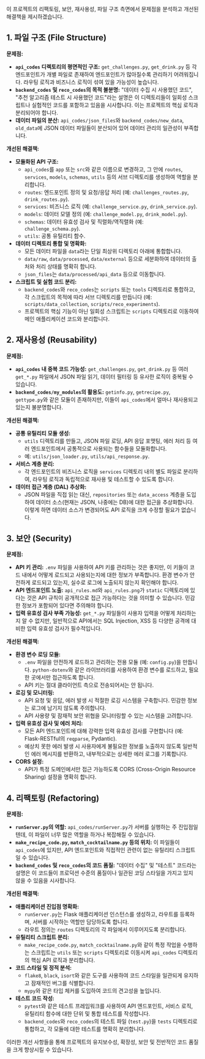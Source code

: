 이 프로젝트의 리팩토링, 보안, 재사용성, 파일 구조 측면에서 문제점을 분석하고 개선된 해결책을 제시하겠습니다.

## 1. 파일 구조 (File Structure)

**문제점:**

*   **`api_codes` 디렉토리의 평면적인 구조:** `get_challenges.py`, `get_drink.py` 등 각 엔드포인트가 개별 파일로 존재하여 엔드포인트가 많아질수록 관리하기 어려워집니다. 라우팅 로직과 비즈니스 로직이 섞여 있을 가능성이 높습니다.
*   **`backend_codes` 및 `reco_codes`의 목적 불분명:** "데이터 수집 시 사용했던 코드", "추천 알고리즘 테스트 시 사용했던 코드"라는 설명은 이 디렉토리들이 일회성 스크립트나 실험적인 코드를 포함하고 있음을 시사합니다. 이는 프로젝트의 핵심 로직과 분리되어야 합니다.
*   **데이터 파일의 분산:** `api_codes/json_files`와 `backend_codes/new_data`, `old_data`에 JSON 데이터 파일들이 분산되어 있어 데이터 관리의 일관성이 부족합니다.

**개선된 해결책:**

*   **모듈화된 API 구조:**
    *   `api_codes`를 `app` 또는 `src`와 같은 이름으로 변경하고, 그 안에 `routes`, `services`, `models`, `schemas`, `utils` 등의 서브 디렉토리를 생성하여 역할을 분리합니다.
    *   `routes`: 엔드포인트 정의 및 요청/응답 처리 (예: `challenges_routes.py`, `drink_routes.py`).
    *   `services`: 비즈니스 로직 (예: `challenge_service.py`, `drink_service.py`).
    *   `models`: 데이터 모델 정의 (예: `challenge_model.py`, `drink_model.py`).
    *   `schemas`: 데이터 유효성 검사 및 직렬화/역직렬화 (예: `challenge_schema.py`).
    *   `utils`: 공통 유틸리티 함수.
*   **데이터 디렉토리 통합 및 명확화:**
    *   모든 데이터 파일을 `data`라는 단일 최상위 디렉토리 아래에 통합합니다.
    *   `data/raw`, `data/processed`, `data/external` 등으로 세분화하여 데이터의 출처와 처리 상태를 명확히 합니다.
    *   `json_files`는 `data/processed/api_data` 등으로 이동합니다.
*   **스크립트 및 실험 코드 분리:**
    *   `backend_codes`와 `reco_codes`는 `scripts` 또는 `tools` 디렉토리로 통합하고, 각 스크립트의 목적에 따라 서브 디렉토리를 만듭니다 (예: `scripts/data_collection`, `scripts/reco_experiments`).
    *   프로젝트의 핵심 기능이 아닌 일회성 스크립트는 `scripts` 디렉토리로 이동하여 메인 애플리케이션 코드와 분리합니다.

## 2. 재사용성 (Reusability)

**문제점:**

*   **`api_codes` 내 중복 코드 가능성:** `get_challenges.py`, `get_drink.py` 등 여러 `get_*.py` 파일에서 JSON 파일 읽기, 데이터 필터링 등 유사한 로직이 중복될 수 있습니다.
*   **`backend_codes/my_modules`의 활용도:** `getinfo.py`, `getrecipe.py`, `gettype.py`와 같은 모듈이 존재하지만, 이들이 `api_codes`에서 얼마나 재사용되고 있는지 불분명합니다.

**개선된 해결책:**

*   **공통 유틸리티 모듈 생성:**
    *   `utils` 디렉토리를 만들고, JSON 파일 로딩, API 응답 포맷팅, 에러 처리 등 여러 엔드포인트에서 공통적으로 사용되는 함수들을 모듈화합니다.
    *   예: `utils/json_loader.py`, `utils/api_response.py`.
*   **서비스 계층 분리:**
    *   각 엔드포인트의 비즈니스 로직을 `services` 디렉토리 내의 별도 파일로 분리하여, 라우팅 로직과 독립적으로 재사용 및 테스트할 수 있도록 합니다.
*   **데이터 접근 계층 (DAL) 추상화:**
    *   JSON 파일을 직접 읽는 대신, `repositories` 또는 `data_access` 계층을 도입하여 데이터 소스(현재는 JSON, 나중에는 DB)에 대한 접근을 추상화합니다. 이렇게 하면 데이터 소스가 변경되어도 API 로직을 크게 수정할 필요가 없습니다.

## 3. 보안 (Security)

**문제점:**

*   **API 키 관리:** `.env` 파일을 사용하여 API 키를 관리하는 것은 좋지만, 이 키들이 코드 내에서 어떻게 로드되고 사용되는지에 대한 정보가 부족합니다. 환경 변수가 안전하게 로드되고 있는지, 실수로 로그에 노출되지 않는지 확인해야 합니다.
*   **API 엔드포인트 노출:** `api_rules.md`와 `api_rules.png`가 `static` 디렉토리에 있다는 것은 API 규칙이 공개적으로 접근 가능하다는 것을 의미할 수 있습니다. 민감한 정보가 포함되어 있다면 주의해야 합니다.
*   **입력 유효성 검사 부족 가능성:** `get_*.py` 파일들이 사용자 입력을 어떻게 처리하는지 알 수 없지만, 일반적으로 API에서는 SQL Injection, XSS 등 다양한 공격에 대비한 입력 유효성 검사가 필수적입니다.

**개선된 해결책:**

*   **환경 변수 로딩 모듈:**
    *   `.env` 파일을 안전하게 로드하고 관리하는 전용 모듈 (예: `config.py`)을 만듭니다. `python-dotenv`와 같은 라이브러리를 사용하여 환경 변수를 로드하고, 필요한 곳에서만 접근하도록 합니다.
    *   API 키는 절대 클라이언트 측으로 전송되어서는 안 됩니다.
*   **로깅 및 모니터링:**
    *   API 요청 및 응답, 에러 발생 시 적절한 로깅 시스템을 구축합니다. 민감한 정보는 로그에 남기지 않도록 주의합니다.
    *   API 사용량 및 잠재적 보안 위협을 모니터링할 수 있는 시스템을 고려합니다.
*   **입력 유효성 검사 및 에러 처리:**
    *   모든 API 엔드포인트에 대해 강력한 입력 유효성 검사를 구현합니다 (예: Flask-RESTful의 `reqparse`, Pydantic).
    *   예상치 못한 에러 발생 시 사용자에게 불필요한 정보를 노출하지 않도록 일반적인 에러 메시지를 반환하고, 내부적으로는 상세한 에러 로그를 기록합니다.
*   **CORS 설정:**
    *   API가 특정 도메인에서만 접근 가능하도록 CORS (Cross-Origin Resource Sharing) 설정을 명확히 합니다.

## 4. 리팩토링 (Refactoring)

**문제점:**

*   **`runServer.py`의 역할:** `api_codes/runServer.py`가 서버를 실행하는 주 진입점일 텐데, 이 파일이 너무 많은 역할을 하거나 복잡해질 수 있습니다.
*   **`make_recipe_code.py`, `match_cocktailname.py` 등의 위치:** 이 파일들이 `api_codes`에 있지만, API 엔드포인트와 직접적인 관련이 없는 유틸리티 스크립트일 수 있습니다.
*   **`backend_codes` 및 `reco_codes`의 코드 품질:** "데이터 수집" 및 "테스트" 코드라는 설명은 이 코드들이 프로덕션 수준의 품질이나 일관된 코딩 스타일을 가지고 있지 않을 수 있음을 시사합니다.

**개선된 해결책:**

*   **애플리케이션 진입점 명확화:**
    *   `runServer.py`는 Flask 애플리케이션 인스턴스를 생성하고, 라우트를 등록하며, 서버를 시작하는 역할만 담당하도록 합니다.
    *   라우트 정의는 `routes` 디렉토리의 각 파일에서 이루어지도록 분리합니다.
*   **유틸리티 스크립트 분리:**
    *   `make_recipe_code.py`, `match_cocktailname.py`와 같이 특정 작업을 수행하는 스크립트는 `utils` 또는 `scripts` 디렉토리로 이동시켜 `api_codes` 디렉토리의 핵심 API 로직과 분리합니다.
*   **코드 스타일 및 정적 분석:**
    *   `flake8`, `black`, `isort`와 같은 도구를 사용하여 코드 스타일을 일관되게 유지하고 잠재적인 버그를 식별합니다.
    *   `mypy`와 같은 타입 체커를 도입하여 코드의 견고성을 높입니다.
*   **테스트 코드 작성:**
    *   `pytest`와 같은 테스트 프레임워크를 사용하여 API 엔드포인트, 서비스 로직, 유틸리티 함수에 대한 단위 및 통합 테스트를 작성합니다.
    *   `backend_codes`와 `reco_codes`의 테스트 파일 (`test.py`)을 `tests` 디렉토리로 통합하고, 각 모듈에 대한 테스트를 명확히 분리합니다.

이러한 개선 사항들을 통해 프로젝트의 유지보수성, 확장성, 보안 및 전반적인 코드 품질을 크게 향상시킬 수 있습니다.